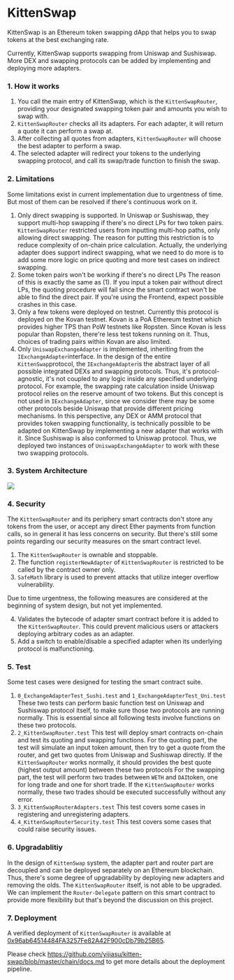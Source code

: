 # KittenSwap

KittenSwap is an Ethereum token swapping dApp that helps you to swap tokens at the best exchanging rate.

Currently, KittenSwap supports swapping from Uniswap and Sushiswap. More DEX and swapping protocols can be added by implementing and deploying more adapters.

  

### 1. How it works

1. You call the main entry of KittenSwap, which is the `KittenSwapRouter`, providing your designated swapping token pair and amounts you wish to swap with.
2. `KittenSwapRouter` checks all its adapters. For each adapter, it will return a quote it can perform a swap at.
3. After collecting all quotes from adapters, `KittenSwapRouter` will choose the best adapter to perform a swap.
4. The selected adapter will redirect your tokens to the underlying swapping protocol, and call its swap/trade function to finish the swap.

### 2. Limitations

Some limitations exist in current implementation due to urgentness of time. But most of them can be resolved if there's continuous work on it.

1. Only direct swapping is supported.
	In Uniswap or Sushiswap, they support multi-hop swapping if there's no direct LPs for two token pairs. `KittenSwapRouter` restricted users from inputting multi-hop paths, only allowing direct swapping. The reason for putting this restriction is to reduce complexity of on-chain price calculation. Actually, the underlying adapter does support indirect swapping, what we need to do more is to add some more logic on price quoting and more test cases on indirect swapping.
2. Some token pairs won't be working if there's no direct LPs
	The reason of this is exactly the same as (1). If you input a token pair without direct LPs, the quoting procedure will fail since the smart contract won't be able to find the direct pair. If you're using the Frontend, expect possible crashes in this case.
3. Only a few tokens were deployed on testnet.
	Currently this protocol is deployed on the Kovan testnet. Kovan is a PoA Ethereum testnet which provides higher TPS than PoW testnets like Ropsten. Since Kovan is less popular than Ropsten, there're less test tokens running on it. Thus, choices of trading pairs within Kovan are also limited.
4. Only `UniswapExchangeAdapter` is implemented, inheriting from the `IExchangeAdapter`interface.
	In the design of the entire `KittenSwap`protocol, the `IExchangeAdapter`is the abstract layer of all possible integrated DEXs and swapping protocols. Thus, it's protocol-agnostic, it's not coupled to any logic inside any specified underlying protocol. For example, the swapping rate calculation inside Uniswap protocol relies on the reserve amount of two tokens. But this concept is not used in `IExchangeAdapter`, since we consider there may be some other protocols beside Uniswap that provide different pricing mechanisms. In this perspective, any DEX or AMM protocol that provides token swapping functionality, is technically possible to be adapted on KittenSwap by implementing a new adapter that works with it.
	Since Sushiswap is also conformed to Uniswap protocol. Thus, we deployed two instances of `UniswapExchangeAdapter` to work with these two swapping protocols.

### 3. System Architecture	
![](https://raw.githubusercontent.com/yijiasu/kitten-swap/master/kittenswap.png?token=ABB54D527BT7ZZJYQ2RPFHDAS22QM)

### 4. Security

The `KittenSwapRouter` and its periphery smart contracts don't store any tokens from the user, or accept any direct Ether payments from function calls, so in general it has less concerns on security.  But there's still some points regarding our security measures on the smart contract level.

1. The `KittenSwapRouter` is ownable and stoppable.
2. The function `registerNewAdapter` of `KittenSwapRouter` is restricted to be called by the contract owner only.
3. `SafeMath` library is used to prevent attacks that utilize integer overflow vulnerability. 

Due to time urgentness, the following measures are considered at the beginning of system design, but not yet implemented.

4. Validates the bytecode of adapter smart contract before it is added to the `KittenSwapRouter`. This could prevent malicious users or attackers deploying arbitrary codes as an adapter.
6. Add a switch to enable/disable a specified adapter when its underlying protocol is malfunctioning.

### 5. Test

Some test cases were designed for testing the smart contract suite.

1. `0_ExchangeAdapterTest_Sushi.test` and `1_ExchangeAdapterTest_Uni.test` These two tests can perform basic function test on Uniswap and Sushiswap protocol itself, to make sure those two protocols are running normally. This is essential since all following tests involve functions on these two protocols.
2. `2_KittenSwapRouter.test` This test will deploy smart contracts on-chain and test its quoting and swapping functions. 
For the quoting part, the test will simulate an input token amount, then try to get a quote from the router, and get two quotes from Uniswap and Sushiswap directly. If the `KittenSwapRouter` works normally, it should provides the best quote (highest output amount) between these two protocols
For the swapping part, the test will perform two trades between `WETH` and `DAI`token, one for long trade and one for short trade. If the `KittenSwapRouter` works normally, these two trades should be executed successfully without any error.
3. `3_KittenSwapRouterAdapters.test` This test covers some cases in registering and unregistering adapters.
4. `4_KittenSwapRouterSecurity.test` This test covers some cases that could raise security issues. 

### 6. Upgradablitiy

In the design of `KittenSwap` system, the adapter part and router part are decoupled and can be deployed separately on an Ethereum blockchain. Thus, there's some degree of upgradability by deploying new adapters and removing the olds. The `KittenSwapRouter` itself, is not able to be upgraded. We can implement the `Router-Delegate` pattern on this smart contract to provide more flexibility but that's beyond the discussion on this project.

### 7. Deployment

A verified deployment of  `KittenSwapRouter`  is available at  [0x96ab64514484FA3257Fe82A42F900cDb79b25B65](https://kovan.etherscan.io/address/0x96ab64514484FA3257Fe82A42F900cDb79b25B65).

Please check https://github.com/yijiasu/kitten-swap/blob/master/chain/docs.md to get more details about the deployment pipeline.


